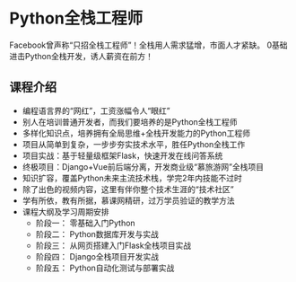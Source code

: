 # Python全栈工程师

Facebook曾声称“只招全栈工程师”！全栈用人需求猛增，市面人才紧缺。
0基础进击Python全栈开发，诱人薪资在前方！

## 课程介绍

- 编程语言界的“网红”，工资涨幅令人“眼红”
- 别人在培训普通开发者，而我们要培养的是Python全栈工程师
- 多样化知识点，培养拥有全局思维+全栈开发能力的Python工程师
- 项目从简单到复杂，一步步夯实技术水平，胜任Python全栈工作
- 项目实战：基于轻量级框架Flask，快速开发在线问答系统
- 终极项目：Django+Vue前后端分离，开发商业级“慕旅游网”全栈项目
- 知识扩容，覆盖Python未来主流技术栈，学完2年内技能不过时
- 除了出色的视频内容，这里有伴你整个技术生涯的“技术社区”
- 学有所依，教有所据，慕课网精研，过万学员验证的教学方法
- 课程大纲及学习周期安排
    - 阶段一： 零基础入门Python
    - 阶段二： Python数据库开发与实战
    - 阶段三： 从网页搭建入门Flask全栈项目实战
    - 阶段四： Django全栈项目开发实战
    - 阶段五： Python自动化测试与部署实战

